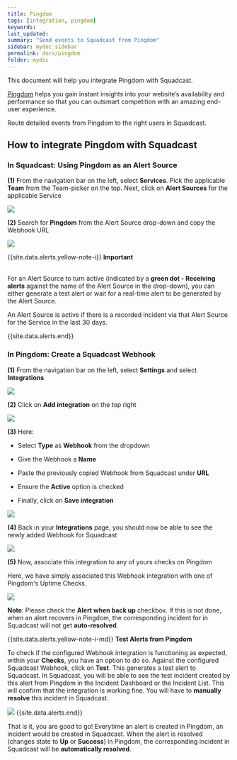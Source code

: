```yaml
---
title: Pingdom
tags: [integration, pingdom]
keywords: 
last_updated: 
summary: "Send events to Squadcast from Pingdom"
sidebar: mydoc_sidebar
permalink: docs/pingdom
folder: mydoc
---
```


This document will help you integrate Pingdom with Squadcast.

[Pingdom](https://www.pingdom.com/) helps you gain instant insights into your website’s availability and performance so that you can outsmart competition with an amazing end-user experience.

Route detailed events from Pingdom to the right users in Squadcast.

## How to integrate Pingdom with Squadcast

### In Squadcast: Using Pingdom as an Alert Source

**(1)** From the navigation bar on the left, select **Services**. Pick the applicable **Team** from the Team-picker on the top. Next, click on **Alert Sources** for the applicable Service

![](images/alert_source_1.png)

**(2)** Search for **Pingdom** from the Alert Source drop-down and copy the Webhook URL

![](images/pingdom_1.png)

{{site.data.alerts.yellow-note-i}}
<b>Important</b><br/><br/>
<p>For an Alert Source to turn active (indicated by a <b>green dot - Receiving alerts</b> against the name of the Alert Source in the drop-down), you can either generate a test alert or wait for a real-time alert to be generated by the Alert Source.</p>
<p>An Alert Source is active if there is a recorded incident via that Alert Source for the Service in the last 30 days.</p>
{{site.data.alerts.end}}

### In Pingdom: Create a Squadcast Webhook

**(1)** From the navigation bar on the left, select **Settings** and select **Integrations**

![](images/pingdom_2.png)

**(2)** Click on **Add integration** on the top right

![](images/pingdom_3.png)

**(3)** Here:

- Select **Type** as **Webhook** from the dropdown

- Give the Webhook a **Name**

- Paste the previously copied Webhook from Squadcast under **URL**

- Ensure the **Active** option is checked

- Finally, click on **Save integration**

![](images/pingdom_4.png)

**(4)** Back in your **Integrations** page, you should now be able to see the newly added Webhook for Squadcast

![](images/pingdom_5.png)

**(5)** Now, associate this integration to any of yours checks on Pingdom

Here, we have simply associated this Webhook integration with one of Pingdom's Uptime Checks.

![](images/pingdom_6.png)

**Note**: Please check the **Alert when back up** checkbox. If this is not done, when an alert recovers in Pingdom, the corresponding incident for in Squadcast will not get **auto-resolved**.


{{site.data.alerts.yellow-note-i-md}}
**Test Alerts from Pingdom**

To check if the configured Webhook integration is functioning as expected, within your **Checks**, you have an option to do so. Against the configured Squadcast Webhook, click on **Test**. This generates a test alert to Squadcast. In Squadcast, you will be able to see the test incident created by this alert from Pingdom in the Incident Dashboard or the Incident List. This will confirm that the integration is working fine. You will have to **manually resolve** this incident in Squadcast.

![](images/pingdom_7.png)
{{site.data.alerts.end}}


That is it, you are good to go! Everytime an alert is created in Pingdom, an incident would be created in Squadcast. When the alert is resolved (changes state to **Up** or **Success**) in Pingdom, the corresponding incident in Squadcast will be **automatically resolved**.